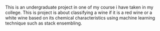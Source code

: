 This is an undergraduate project in one of my course i have taken in my college. This is project is about classifying a wine if it is a red wine or a white wine based on its chemical characteristics using machine learning technique such as stack ensembling. 

